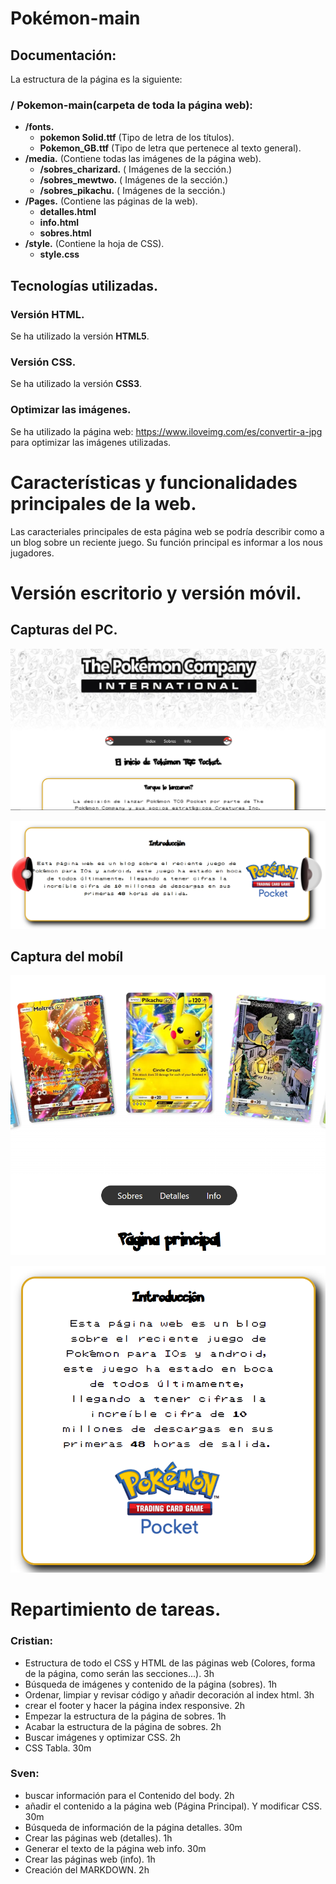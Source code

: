 # Pokémon-main
## Documentación:
La estructura de la página es la siguiente:

### / Pokemon-main(carpeta de toda la página web):
- **/fonts.**
    - **pokemon Solid.ttf** (Tipo de letra de los títulos).
    - **Pokemon_GB.ttf** (Tipo de letra que pertenece al texto general).
- **/media.**  (Contiene todas las imágenes de la página web).
    - **/sobres_charizard.** ( Imágenes de la sección.)
    - **/sobres_mewtwo.**  ( Imágenes de la sección.)
    - **/sobres_pikachu.**  ( Imágenes de la sección.)
- **/Pages.** (Contiene las páginas de la web).
    - **detalles.html**
    - **info.html**
    - **sobres.html**
- **/style.** (Contiene la hoja de CSS).
    - **style.css**

## Tecnologías utilizadas.

### Versión HTML.
Se ha utilizado la versión **HTML5**.

### Versión CSS.
Se ha utilizado la versión **CSS3**.

 ### Optimizar las imágenes.
 Se ha utilizado la página web:
 https://www.iloveimg.com/es/convertir-a-jpg para optimizar las imágenes utilizadas.
 
 # Características y funcionalidades principales de la web.
 Las caracteriales principales de esta página web se podría describir como a un blog sobre un reciente juego. Su  función principal es informar a los nous jugadores.

 # Versión escritorio y versión móvil.

## Capturas del PC. 
![Captura de pc](media/readme/Captura-PC.PNG)

![alt text](media/readme/Captura-PC2.PNG)

## Captura del mobíl 
![alt text](media/readme/Captura-Mobil.PNG)

![alt text](media/readme/Captura-Mobil2.PNG)

# Repartimiento de tareas.

### Cristian:
- Estructura de todo el CSS y HTML de las páginas web (Colores, forma de la página, como serán las secciones...). 3h  
- Búsqueda de imágenes y contenido de la página (sobres). 1h
- Ordenar, limpiar y revisar código y añadir decoración al index html. 3h
- crear el footer y hacer la página index responsive. 2h
- Empezar la estructura de la página de sobres. 1h
- Acabar la estructura de la página de sobres. 2h
- Buscar imágenes y optimizar CSS. 2h
- CSS Tabla. 30m

### Sven:
- buscar información para el Contenido del body. 2h
- añadir el contenido a la página web (Página Principal). Y modificar CSS. 30m
- Búsqueda de información de la página detalles. 30m
- Crear las páginas web (detalles). 1h
- Generar el texto de la página web info. 30m
- Crear las páginas web (info). 1h
- Creación del MARKDOWN. 2h
